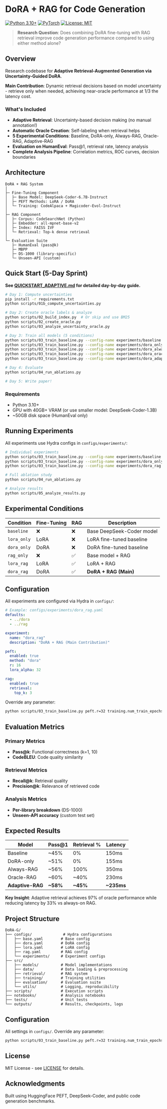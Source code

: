 # DoRA + RAG for Code Generation

[![Python 3.10+](https://img.shields.io/badge/python-3.10+-blue.svg)](https://www.python.org/downloads/)
[![PyTorch](https://img.shields.io/badge/PyTorch-2.1+-ee4c2c.svg)](https://pytorch.org/)
[![License: MIT](https://img.shields.io/badge/License-MIT-yellow.svg)](https://opensource.org/licenses/MIT)

> **Research Question**: Does combining DoRA fine-tuning with RAG retrieval improve code generation performance compared to using either method alone?

## Overview

Research codebase for **Adaptive Retrieval-Augmented Generation via Uncertainty-Guided DoRA**.

**Main Contribution**: Dynamic retrieval decisions based on model uncertainty - retrieve only when needed, achieving near-oracle performance at 1/3 the latency cost.

### What's Included

- **Adaptive Retrieval**: Uncertainty-based decision making (no manual annotation!)
- **Automatic Oracle Creation**: Self-labeling when retrieval helps
- **5 Experimental Conditions**: Baseline, DoRA-only, Always-RAG, Oracle-RAG, Adaptive-RAG
- **Evaluation on HumanEval**: Pass@1, retrieval rate, latency analysis
- **Complete Analysis Pipeline**: Correlation metrics, ROC curves, decision boundaries

## Architecture

```
DoRA + RAG System
│
├─ Fine-Tuning Component
│  ├─ Base Model: DeepSeek-Coder-6.7B-Instruct
│  ├─ PEFT Methods: LoRA / DoRA
│  └─ Training: CodeAlpaca + Magicoder-Evol-Instruct
│
├─ RAG Component
│  ├─ Corpus: CodeSearchNet (Python)
│  ├─ Embedder: all-mpnet-base-v2
│  ├─ Index: FAISS IVF
│  └─ Retrieval: Top-k dense retrieval
│
└─ Evaluation Suite
   ├─ HumanEval (pass@k)
   ├─ MBPP
   ├─ DS-1000 (library-specific)
   └─ Unseen-API (custom)
```

## Quick Start (5-Day Sprint)

**See [QUICKSTART_ADAPTIVE.md](QUICKSTART_ADAPTIVE.md) for detailed day-by-day guide.**

```bash
# Day 1: Compute uncertainties
pip install -r requirements.txt
python scripts/01b_compute_uncertainties.py

# Day 2: Create oracle labels & analyze
python scripts/02_build_index.py  # Or skip and use BM25
python scripts/02_create_oracle.py
python scripts/03_analyze_uncertainty_oracle.py

# Day 3: Train all models (5 conditions)
python scripts/03_train_baseline.py --config-name experiments/baseline eval_only=true
python scripts/03_train_baseline.py --config-name experiments/dora_only
python scripts/03_train_baseline.py --config-name experiments/dora_always_rag
python scripts/03_train_baseline.py --config-name experiments/dora_oracle
python scripts/03_train_baseline.py --config-name experiments/dora_adaptive

# Day 4: Evaluate
python scripts/04_run_ablations.py

# Day 5: Write paper!
```

### Requirements
- Python 3.10+
- GPU with 40GB+ VRAM (or use smaller model: DeepSeek-Coder-1.3B)
- ~50GB disk space (HumanEval only)

## Running Experiments

All experiments use Hydra configs in `configs/experiments/`:

```bash
# Individual experiments
python scripts/03_train_baseline.py --config-name experiments/baseline
python scripts/03_train_baseline.py --config-name experiments/dora_only
python scripts/03_train_baseline.py --config-name experiments/dora_rag

# Full ablation study
python scripts/04_run_ablations.py

# Analyze results
python scripts/05_analyze_results.py
```

## Experimental Conditions

| Condition | Fine-Tuning | RAG | Description |
|-----------|-------------|-----|-------------|
| `baseline` | ❌ | ❌ | Base DeepSeek-Coder model |
| `lora_only` | LoRA | ❌ | LoRA fine-tuned baseline |
| `dora_only` | DoRA | ❌ | DoRA fine-tuned baseline |
| `rag_only` | ❌ | ✅ | Base model + RAG |
| `lora_rag` | LoRA | ✅ | LoRA + RAG |
| `dora_rag` | DoRA | ✅ | **DoRA + RAG (Main)** |

## Configuration

All experiments are configured via Hydra in `configs/`:

```yaml
# Example: configs/experiments/dora_rag.yaml
defaults:
  - ../dora
  - ../rag

experiment:
  name: "dora_rag"
  description: "DoRA + RAG (Main Contribution)"

peft:
  enabled: true
  method: "dora"
  r: 16
  lora_alpha: 32

rag:
  enabled: true
  retrieval:
    top_k: 3
```

Override any parameter:

```bash
python scripts/03_train_baseline.py peft.r=32 training.num_train_epochs=5
```

## Evaluation Metrics

### Primary Metrics
- **Pass@k**: Functional correctness (k=1, 10)
- **CodeBLEU**: Code quality similarity

### Retrieval Metrics
- **Recall@k**: Retrieval quality
- **Precision@k**: Relevance of retrieved code

### Analysis Metrics
- **Per-library breakdown** (DS-1000)
- **Unseen-API accuracy** (custom test set)

## Expected Results

| Model | Pass@1 | Retrieval % | Latency |
|-------|--------|-------------|---------|
| Baseline | ~45% | 0% | 150ms |
| DoRA-only | ~51% | 0% | 155ms |
| Always-RAG | ~56% | 100% | 350ms |
| Oracle-RAG | ~60% | ~40% | 230ms |
| **Adaptive-RAG** | **~58%** | **~45%** | **~235ms** |

**Key Insight**: Adaptive retrieval achieves 97% of oracle performance while reducing latency by 33% vs always-on RAG.

## Project Structure

```
DoRA-G/
├── configs/              # Hydra configurations
│   ├── base.yaml        # Base config
│   ├── dora.yaml        # DoRA config
│   ├── lora.yaml        # LoRA config
│   ├── rag.yaml         # RAG config
│   └── experiments/     # Experiment configs
├── src/
│   ├── models/          # Model implementations
│   ├── data/            # Data loading & preprocessing
│   ├── retrieval/       # RAG system
│   ├── training/        # Training utilities
│   ├── evaluation/      # Evaluation suite
│   └── utils/           # Logging, reproducibility
├── scripts/             # Execution scripts
├── notebooks/           # Analysis notebooks
├── tests/               # Unit tests
└── outputs/             # Results, checkpoints, logs
```

## Configuration

All settings in `configs/`. Override any parameter:

```bash
python scripts/03_train_baseline.py peft.r=32 training.num_train_epochs=5
```

## License

MIT License - see [LICENSE](LICENSE) for details.

## Acknowledgments

Built using HuggingFace PEFT, DeepSeek-Coder, and public code generation benchmarks.
